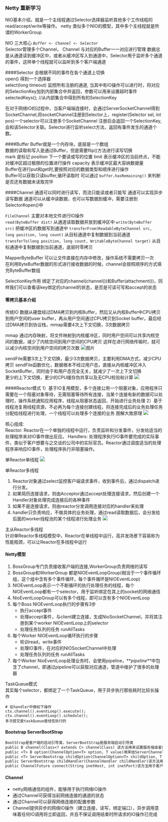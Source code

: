 ### Netty 重新学习

NIO基本介绍，就是一个主线程通过Selector选择器监听其他多个工作线程的read/accept/write等操作。
netty 类似多个NIO的模型，其中多个主线程就是所谓的WorkerGroup

NIO 三大核心 _`Buffer <- Channel <- Selector`_     
Selector管理多个Channel， Channel 与对应的Buffer一一对应进行管理
数据总是从通道读到缓冲区中，或者从缓冲区写入到通道中，Selector用于监听多个通道的事件，这样单个线程就可以监听到多个客户端通道

####Selector 会根据不同的事件在各个通道上切换  
open() 得到一个选择器  
select(long timeout) 监控所有注册的通道, 当其中有IO操作可以进行时，将对应的SelectionKey加到内部集合中并返回，参数可以用来设置超时事件  
selectedKeys(); //从内部集合中得到所有的SelectionKey

在对于网络IO的过程中，当客户端端连接时，会通过ServerSocketChannel得到SocketChannel,将socketChannel注册到Selector上，register(Selector sel, int pos)一个selector可以注册多个SocketChannel
注册后会返回一个SelectionKey,会和该Selector关联。Selector进行监听select方法，返回有事件发生的通道个数。

####Buffer
Buffer就是一个内存块，底层是一个数组  
数据的读取和写入是通过Buffer，但是需要flip()方法进行读写切换  
mark 是标记 position 下一个要读或写的位置 limit 表示缓冲区的当前终点，不能对缓冲区超过极限的位置进行操作 capacity 表示缓冲区最大容纳数据量  
Buffer在进行put和get时,要按照对应的数据类型和顺序进行操作  
Buffer可以获取只读buffer,循环读取时 可以通过 `buffer.hasRemaining()` 来判断是否还有数据未读取完毕  

####Channel
通道可以同时进行读写，而流只能读或者只能写
通道可以实现异步读写数据
通道可以从缓冲读数据，也可以写数据到缓冲，需要注册到Selector#open()中

`FileChannel` 主要对本地文件进行IO操作  
`read(ByteBuffer dist)` 从通道读取数据并放到缓冲区中
`write(ByteBuffer src)` 把缓冲区的数据写到通道中
`transferFrom(ReadableByteChannel src, long position, long count)` 从目标通道中复制数据到当前通道   
`transferTo(long position, long count, WritableByteChannel target)` 从目标通道中复制数据到当前通道，底层时零拷贝


MapperByteBuffer 可以让文件直接在内存中修改，操作系统不需要拷贝一次  
在利用ByteBuffer数据的形式进行接收数据的时候，channel会按照顺序的方式填充ByteBuffer数组


SelectionKey作用 
绑定了对应的channel(channel())和Buffer(attachment())，同样我们可以查看该key绑定的channel的状态，是否是可读可写和accept的状态


#### 零拷贝基本介绍
传统IO 数据从硬盘经过DMA拷贝到内核Buffer，然后又从内核Buffer中CPU拷贝到用户空间的user buffer，再从用户空间通过CPU拷贝到Socket buffer，最后经过DMA拷贝到协议栈，mmap需要4次上下文切换，3次数据拷贝

mmap
通过内存映射，将文件映射到内核缓冲区，同时用户空间可以共享内核空间的数据，减少了内核空间到用户空间的CPU拷贝
这样在进行网络传输时，就可以减少内核空间到用户空间的拷贝次数
![图片](./1675336554187.jpg)

sendFile需要3次上下文切换，最少3次数据拷贝，主要利用DMA方式，减少CPU拷贝
sendFile函数优化，数据根本不经过用户态，直接从内核缓冲区冲入SocketBuffer，同时由于和用户态完全无关，就减少了一次上下文切换  
更少的上下文切换，更少的CPU缓存伪共享以及无CPU校验和计算
![](./1675337063648.jpg)

####Reactor模式
1）基于IO复用模型，多个连接公用一个阻塞对象，应用程序只需要在一个阻塞对象等待，无需阻塞等待所有连接，当某个连接有新的数据可以处理时，操作系统通知应用程序，线程从阻塞状态返回，开始进行业务处理
2）基于线程池复用线程资源，不必再为每个连接创建线程，将连接完成后的业务处理任务分配给线程进行处理，一个线程可以处理多个连接的业务
图解大致原理
![](./1675386522512.jpg)

核心组成:  
Reactor: Reactor在一个单独的线程中运行，负责监听和分发事件，分发给适当的处理程序来对IO事件做出反应。
Handlers: 处理程序执行IO事件要完成的实际事件，类似于客户想要与之交谈的公司中的实际官员。Reactor通过调度适当的处理程序来响应IO事件，处理程序执行非阻塞操作。

单Reactor单线程
![](./1675387550832.jpg)

单Reactor多线程
1. Reactor对象通过select监控客户端请求事件，收到事件后，通过dispatch进行分发。
2. 如果简历连接请求，则由Acceptor通过accept处理连接请求，然后创建一个Handler对象处理完成连接后的各种事件
3. 如果不是连接请求，则由reactor分发调用连接对应的handler来处理
4. handler只负责响应，不做具体的业务处理，通过read读取数据后，会分发给后面的worker线程池的某个线程进行处理业务
![](./1675388465987.jpg)

主从Reactor多线程  
针对单Reactor多线程模型中，Reactor在单线程中运行，高并发场景下容易称为性能瓶颈，可以让Reactor在多线程中运行

#### Netty模型
1. BossGroup专门负责接收客户端的连接,WorkerGroup负责网络的读写
2. BossGroup和WorkerGroup 都是NIOEventLoopGroup(相当于一个事件循环组，这个组中含有多个事件循环，每个事件循环是NIOEventLoop)
3. NIOEventLoop表示一个不断循环的执行处理任务的线程，每个NIOEventLoop都有一个selector，用于监听绑定在其上的socket的网络通信
4. NioEventLoopGroup可以有多个线程，即可以含有多个NIOEventLoop
5. 每个Boss NIOEventLoop执行的步骤有3步
    - 执行accept事件
    - 处理accept事件，与client建立连接，生成NioSocketChannel，并将其注册到某个worker NIOEventLoop上的selector
    - 处理任务队列的任务 runAllTasks
6. 每个Worker NIOEventLoop循环执行的步骤
    - 轮训read，write事件
    - 处理IO事件，在对应的NIOSocketChannel中处理
    - 处理任务队列的任务 runAllTasks
7. 每个Worker NioEventLoop处理业务时，会使用pipeline，**_pipeline_**中包含了channel，即通过pipeline可以获取对应通道，管道中维护了很多的处理器

TaskQueue模式  
其实每个selector，都绑定了一个TaskQueue，用于异步执行那些耗时比较长操作
```
# 在handler中做如下操作
ctx.channel().eventLoop().execute();
ctx.channel().eventLoop().schedule();
多次提交是taskQueue是线性执行的
```


#### Bootstrap ServerBootStrap
```txt
BootStrap是客户端的启动引导类，ServerBootStrap是服务端启动引导类 
public B channel(Class<? extends C> channelClass) 该方法用来设置服务端或者客户端通道的实现类 
public <T> B option(ChannelOption<T> option, T value)用来给ServerChannel 添加配置
public <T> ServerBootstrap childOption(ChannelOption<T> childOption, T value)  用来给接收到的通道添加配置
public ServerBootstrap childHandler(ChannelHandler childHandler)该方法用来设置业务处理类
public ChannelFuture connect(String inetHost, int inetPort)该方法用于客户端（Bootstrap），用来连接服务器
```

#### Channel
- netty网络通信的组件，能够用于执行网络IO操作
- 通过Channel可获得当前网络连接的通道的状态
- 通过Channel可以获得网络连接的配置参数
- Channel提供异步的网络IO操作（建立连接，读写，绑定端口），异步调用意味着任何IO调用将立即返回，并且不保证调用结束时所请求的IO操作已完成
